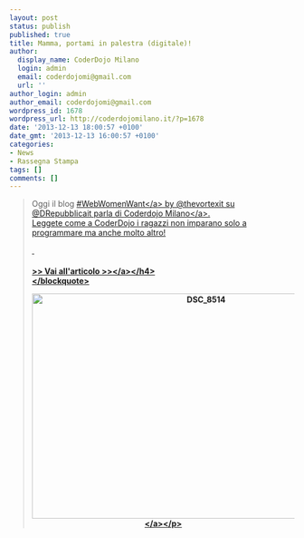 ```yaml
---
layout: post
status: publish
published: true
title: Mamma, portami in palestra (digitale)!
author:
  display_name: CoderDojo Milano
  login: admin
  email: coderdojomi@gmail.com
  url: ''
author_login: admin
author_email: coderdojomi@gmail.com
wordpress_id: 1678
wordpress_url: http://coderdojomilano.it/?p=1678
date: '2013-12-13 18:00:57 +0100'
date_gmt: '2013-12-13 16:00:57 +0100'
categories:
- News
- Rassegna Stampa
tags: []
comments: []
---
```

<blockquote>Oggi il blog&nbsp;<a href="https:&#47;&#47;www.facebook.com&#47;hashtag&#47;webwomenwant" target="_blank" data-ft="{"tn":"*N","type":104}">#WebWomenWant<&#47;a>&nbsp;by @thevortexit su @DRepubblicait parla di&nbsp;<a href="https:&#47;&#47;www.facebook.com&#47;CoderDojoMi" target="_blank" data-hovercard="&#47;ajax&#47;hovercard&#47;page.php?id=120615784740343&amp;extragetparams=%7B%22directed_target_id%22%3A0%7D">Coderdojo Milano<&#47;a>.<br />
Leggete come a CoderDojo i ragazzi non imparano solo a programmare ma anche molto altro!</p>
<p>&nbsp;</p>
<h4><a href="http:&#47;&#47;webwomenwant-d.blogautore.repubblica.it&#47;2013&#47;12&#47;13&#47;mamma-portami-in-palestra-digitale&#47;" target="_blank">>> Vai all'articolo >><&#47;a><&#47;h4><br />
<&#47;blockquote></p>
<p style="text-align: center;"><a href="http:&#47;&#47;coderdojomilano.it&#47;wp-content&#47;uploads&#47;2013&#47;12&#47;DSC_8514.jpg"><img class="alignnone size-full wp-image-1680" alt="DSC_8514" src="http:&#47;&#47;coderdojomilano.it&#47;wp-content&#47;uploads&#47;2013&#47;12&#47;DSC_8514.jpg" width="600" height="397" &#47;><&#47;a><&#47;p></p>
